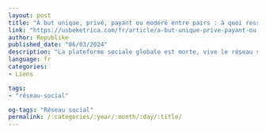 ```yaml
---
layout: post
title: "À but unique, privé, payant ou modéré entre pairs : à quoi ressemble le réseau social de demain ?"
link: "https://usbeketrica.com/fr/article/a-but-unique-prive-payant-ou-modere-entre-pairs-a-quoi-ressemble-le-reseau-social-de-demain"
author: Republike
published_date: "06/03/2024"
description: "La plateforme sociale globale est morte, vive le réseau social plus modeste, privé, affinitaire, voire payant ? Vers quels types de réseaux sociaux les internautes se tourneront-ils ? On s’est pliés à l’exercice suite à notre rencontre avec Republike, un réseau social qui promet un nouveau modèle exempt de publicités et d’algorithmes manipulateurs. "
language: fr
categories:
- Liens

tags:
- "réseau-social"

og-tags: "Réseau social"
permalink: /:categories/:year/:month/:day/:title/
---
```

